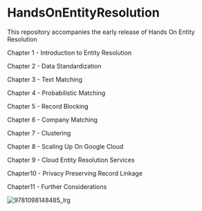 # HandsOnEntityResolution
This repository accompanies the early release of Hands On Entity Resolution

Chapter 1 - Introduction to Entity Resolution

Chapter 2 - Data Standardization

Chapter 3 - Text Matching

Chapter 4 - Probabilistic Matching

Chapter 5 - Record Blocking

Chapter 6 - Company Matching

Chapter 7 - Clustering

Chapter 8 - Scaling Up On Google Cloud

Chapter 9 - Cloud Entity Resolution Services

Chapter10 - Privacy Preserving Record Linkage

Chapter11 - Further Considerations

![9781098148485_lrg](https://github.com/mshearer0/HandsOnEntityResolution/assets/37480681/6f062d27-fc82-4ee1-85ce-42cbb373b5eb)
